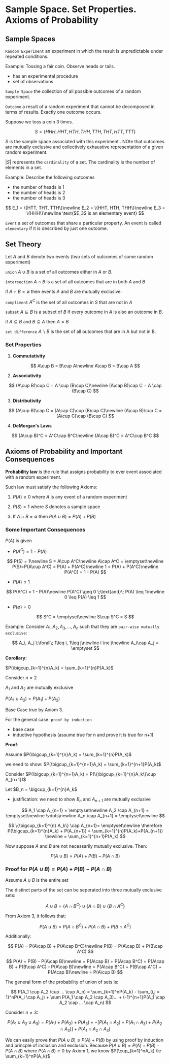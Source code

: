# Sample Space. Set Properties. Axioms of Probability

## Sample Spaces

`Random Experiment` an experiment in which the result is unpredictable under repeated conditions.

Example: Tossing a fair coin. Observe heads or tails.

* has an experimental procedure
* set of observations

`Sample Space` the collection of all possible outcomes of a random experiment.

`Outcome` a result of a random experiment that cannot be decomposed in terms of results. Exactly one outcome occurs.

Suppose we toss a coin 3 times.

$$S = \{HHH, HHT, HTH, THH, TTH, THT, HTT, TTT\}$$

$S$ is the sample space associated with this experiment . NOte that outcomes are mutually exclusive and collectively exhaustive representation of a given random experiment.

$|S|$ represents the `cardinality` of a set. The cardinality is the number of elements in a set.

Example: Describe the following outcomes

* the number of heads is 1
* the number of heads is 2
* the number of heads is 3

$$
E_1 = \{HTT, THT, TTH\}\newline
E_2 = \{HHT, HTH, THH\}\newline
E_3 = \{HHH\}\newline
 \text{$E_3$ is an elementary event}
$$

`Event` a set of outcomes that share a particular property. An event is called `elementary` if it is described by just one outcome.

## Set Theory

Let $A$ and $B$ denote two events (two sets of outcomes of some random experiment)

`union` $A\cup B$ is a set of all outcomes either in $A$ or $B$.

`intersection` $A\cap B$ is a set of all outcomes that are in both $A$ and $B$

if $A\cap B = \emptyset$ then events $A$ and $B$ are mutually exclusive.

`compliment` $A^C$ is the set of all outcomes in $S$ that are not in $A$

`subset` $A\subseteq B$ is a subset of $B$ if every outcome in $A$ is also an outcome in $B$.

if $A\subseteq B$ and $B\subseteq A$ then $A=B$

`set difference` $A\backslash B$ is the set of all outcomes that are in A but not in B.

### Set Properties

1. **Commutativity**

$$
A\cup B = B\cup A\newline
A\cap B = B\cap A
$$

2. **Associativity**

$$
(A\cup B)\cup C = A \cup (B\cup C)\newline
(A\cap B)\cap C = A \cap (B\cap C)
$$

3. **Distributivity**

$$
(A\cup B)\cap C = (A\cap C)\cup (B\cap C)\newline
(A\cap B)\cup C = (A\cup C)\cap (B\cup C)
$$

4. **DeMorgan's Laws**

$$
(A\cup B)^C = A^C\cap B^C\newline
(A\cap B)^C = A^C\cup B^C
$$

## Axioms of Probability and Important Consequences

**Probability law** is the rule that assigns probability to ever event associated with a random experiment.

Such law must satisfy the following Axioms:

1. $P(A) \geq 0$ where $A$ is any event of a random experiment

2. $P(S) = 1$ where $S$ denotes a sample space

3. If $A\cap B = \emptyset$ then $P(A\cup B) = P(A) + P(B)$

### Some Important Consequences

$P(A)$ is given
* $P(A^C) = 1 - P(A)$

$$
P(S) = 1\newline
S = A\cup A^C\newline
A\cap A^C = \emptyset\newline
P(S)=P(A\cup A^C) = P(A) + P(A^C)\newline
1 = P(A) + P(A^C)\newline
P(A^C) = 1 - P(A)
$$

* $P(A) \leq 1$

$$
P(A^C) = 1 - P(A)\newline
P(A^C) \geq 0 \;\text{and}\; P(A) \leq 1\newline
0 \leq P(A) \leq 1
$$

* $P(\emptyset) = 0$

$$
S^C = \emptyset\newline
S\cup S^C = S
$$

Example: Consider $A_1, A_2, A_3,...,A_n$ such that they are `pair-wise mutually exclusive`:

$$ A_i, A_j \;\forall\; 1\leq i, 1\leq j\newline
i \ne j\newline
A_i\cap A_j = \emptyset
$$

**Corollary:**

$P(\bigcup_{k=1}^{n}A_k) = \sum_{k=1}^{n}P(A_k)$

Consider $n=2$

$A_1$ and $A_2$ are mutually exclusive

$P(A_1 \cup A_2) = P(A_1) + P(A_2)$

Base Case true by Axiom 3.

For the general case: `proof by induction`

* base case
* inductive hypothesis (assume true for n and prove it is true for n+1)

**Proof**:

Assume $P(\bigcup_{k=1}^{n}A_k) = \sum_{k=1}^{n}P(A_k)$

we need to show: $P(\bigcup_{k=1}^{n+1}A_k) = \sum_{k=1}^{n+1}P(A_k)$

Consider $P(\bigcup_{k=1}^{n+1}A_k) = P(\{\bigcup_{k=1}^{n}A_k\}\cup A_{n+1})$

Let $B_n = \bigcup_{k=1}^{n}A_k$

* justification: we need to show $B_n$ and $A_{n+1}$ are mutually exclusive

$$
A_1 \cap A_{n+1} = \emptyset\newline
A_2 \cap A_{n+1} = \emptyset\newline
\vdots\newline
A_n \cap A_{n+1} = \emptyset\newline
$$

$$
\{\bigcup_{k=1}^{n} A_k\} \cap A_{n+1}= \emptyset\newline
\therefore P(\bigcup_{k=1}^{n}A_k) + P(A_{n+1}) = \sum_{k=1}^{n}P(A_k)+P(A_{n+1}) \newline
=  \sum_{k=1}^{n+1}P(A_k)
$$

Now suppose $A$ and $B$ are not necessarily mutually exclusive. Then:

$$
P(A\cup B) = P(A) + P(B) - P(A\cap B)
$$

### Proof for $P(A\cup B) = P(A) + P(B) - P(A\cap B)$

Assume $A \cup B$ is the entire set

The distinct parts of the set can be seperated into three mutually exclusive sets:

$$
A\cup B = \{A\cap B^C\} \cup \{A\cap B\} \cup \{B\cap A^C\}
$$

From Axiom 3, it follows that:

$$
P(A\cup B) = P(A\cap B^C) + P(A\cap B) + P(B\cap A^C)
$$

Additionally:

$$
P(A) = P(A\cap B) + P(A\cap B^C)\newline
P(B) = P(A\cap B) + P(B\cap A^C)
$$

$$
P(A) + P(B) - P(A\cap B)\newline
= P(A\cap B) + P(A\cap B^C) + P(A\cap B) + P(B\cap A^C) - P(A\cap B)\newline
= P(A\cap B^C) + P(B\cap A^C) + P(A\cap B)\newline
= P(A\cup B)
$$

The general form of the probability of union of sets is:

$$
P(A_1 \cup A_2 \cup ... \cup A_n) = \sum_{k=1}^nP(A_k) - \sum_{i,j = 1}^nP(A_i \cap A_j) + \sum P(A_1 \cap A_2 \cap A_3)... + (-1)^{n+1}P(A_1 \cap A_2 \cap ... \cap A_n)
$$

Consider $n = 3$:

$$
P(A_1 \cup A_2 \cup A_3) = P(A_1) + P(A_2) + P(A_3) +- [P(A_1\cap A_2) + P(A_1\cap A_3) + P(A_2\cap A_3)] + P(A_1\cap A_2\cap A_3)
$$

We can easily prove that $P(A\cup B) \leq P(A)+P(B)$ by using proof by induction and princple of inclusion and exclusion. Because $P(A\cup B) = P(A) + P(B) - P(A\cap B)$ where $P(A\cap B) \ge 0$ by Axiom 1, we know $P(\cup_{k=1}^nA_k) \le \sum_{k=1}^nP(A_k)$  
